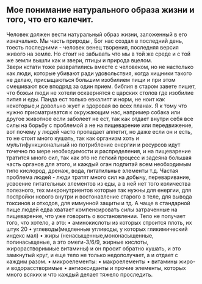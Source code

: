 ﻿## Мое понимание натурального образа жизни и того, что его калечит.

   Человек должен вести натуральный образ жизни, заложенный в его изначально.
Мы часть природы , Бог нас создал в последний день, тоесть последними - человек венец творения, последняя версия живого на земле. Но стоит не забывать что мы в той же среде и с той же земли  вышли как и звери, птицы и природа вцелом. 	
   Звери кстати тоже развратились вместе с человеком, но не настолько как люди, которые убивают ради удовольствия, когда хищники такого не делаю, присыщаються большим изобилием пищи и при этом смешивают все вподряд за один прием. библия в старом завете пишет, что божьи люди не хотели осквернятся с царских столов где изобилие пития и еды. Панда ест только евкалипт и норм, не ноит как некоторые,и довольно жует и здоровая во всех планах. Я к тому что нужно присматриватся к окружающим нас, например собака или другое животное если заболеет не ест, так как отдает внутри себя все силы на борьбу с проблемой а не на пищеварение  или передвижение, вот почему у людей часто пропадает аппетит, но даже если он и есть, то  не стоит много кушать, так как организм хоть и мультифункциональный но потрибление енергии и ресурсов идут точечно по мере необходимости и распределения, и на пищеварение тратится много сил, так как это не легкий процесс и задеяна большая часть органов для этого, и каждый оган подпитай всем необходимым  типо  кислород, дренаж, вода, питатильные элементы т.д.
    Частая проблема людей - люди тратят много сил на добычу, переваривание, усвоение питательных элементов из еды, а в ней нет того количества полезного, тех микронутриентов которые так нужны для енергии, для постройки нового внутри и востонавление старого в теле, для вывода токсинов и отходов, для иммунной защиты и тд. А чаще в стандарной пище людей едва хватает компенсировать силы затраченные  на пищеварение, что уже говорить о востановлении. Тело не получает того, что хотело, а это:
• аминокислоты из которых строится плоть, их штук 20
• углеводы(медленные угливоды, у которых гликимический индекс мал) 
• жиры (ненасыщенные,мононасыщенные, полинасыщеные, а это омеги-3/6/9, жирные кислоты, жирорастворимиые витамины) и он просит обратно кушать, и это замкнутый круг, и еще тело не только недополучает, а и отдает с каждим разом.
• микроелементы:
• макроелементы
• витамины жиро- и водорасстворимые
• антиоксиданты и прочие элементы, которых много всяких и что каждый делает тяжело проследить.
